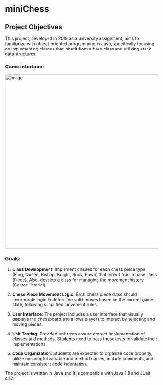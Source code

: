 # miniChess

## Project Objectives

This project, developed in 2019 as a university assignment, aims to familiarize with object-oriented programming in Java, specifically focusing on implementing classes that inherit from a base class and utilizing stack data structures.

### Game interface:
<img width="574" alt="image" src="https://github.com/lucia-jiang/miniChess/assets/104275311/74682e5c-393b-4ec2-9640-ffb0a5788e32">


### Goals:

1. **Class Development**: Implement classes for each chess piece type (King, Queen, Bishop, Knight, Rook, Pawn) that inherit from a base class (Piece). Also, develop a class for managing the movement history (GestorHistorial).

2. **Chess Piece Movement Logic**: Each chess piece class should incorporate logic to determine valid moves based on the current game state, following simplified movement rules.

3. **User Interface**: The project includes a user interface that visually displays the chessboard and allows players to interact by selecting and moving pieces.

4. **Unit Testing**: Provided unit tests ensure correct implementation of classes and methods. Students need to pass these tests to validate their implementations.

5. **Code Organization**: Students are expected to organize code properly, utilize meaningful variable and method names, include comments, and maintain consistent code indentation.

The project is written in Java and it is compatible with Java 1.8 and JUnit 4.12.



